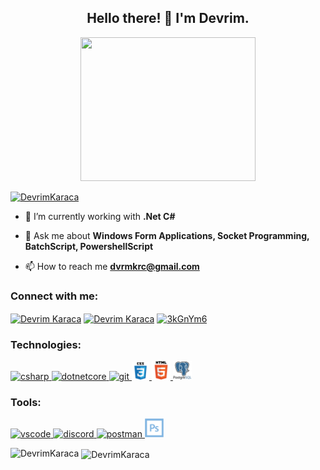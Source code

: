 <h2 align="center">Hello there! 🚀 I'm Devrim.</h1>
<div align="center"><img src="https://i.giphy.com/media/fAmnJKCwuXtDiEhNwg/giphy.webp" width="280" height="230"  /> </div>

<p align="left"> <a href="https://github.com/ryo-ma/github-profile-trophy"><img src="https://github-profile-trophy.vercel.app/?username=DevrimKaraca&title=Commit,MultiLanguage,Repositories,Stars,PullRequest,Issues&margin-w=5&no-bg=true" alt="DevrimKaraca" /></a> </p>
<p>
  
- 🌱 I’m currently working with **.Net C#**

- 💬 Ask me about **Windows Form Applications, Socket Programming, BatchScript, PowershellScript**

- 📫 How to reach me **dvrmkrc@gmail.com**
 </p>

<h3 align="left">Connect with me:</h3>
<p align="left">
<a href="https://linkedin.com/in/devrim-karaca/" target="blank" rel=”noopener”><img align="center" src="https://velanovascular.com/wp-content/uploads/2020/06/LinkedIn.png" alt="Devrim Karaca" height="30" width="30" /></a>
<a href="https://youtube.com/devrimkaraca" target="blank" rel=”noopener”><img align="center" src="https://icon-library.com/images/32x32-youtube-icon/32x32-youtube-icon-24.jpg" alt="Devrim Karaca" height="30" width="30" /></a>
<a href="https://discord.gg/3kGnYm6" target="blank" rel=”noopener”><img align="center" src="https://seeklogo.com/images/D/discord-logo-134E148657-seeklogo.com.png" alt="3kGnYm6" height="30" width="26" /></a>
</p>

<h3 align="left">Technologies:</h3>
<p align="left"> 
 <a href="https://docs.microsoft.com/en-us/dotnet/csharp/" target="_blank" rel=”noopener”> <img src="https://seeklogo.com/images/C/c-sharp-c-logo-02F17714BA-seeklogo.com.png" alt="csharp" width="27" height="30"/> </a>
<a href="https://dotnet.microsoft.com/" target="_blank" rel=”noopener”> <img src="https://upload.wikimedia.org/wikipedia/commons/thumb/e/ee/.NET_Core_Logo.svg/1200px-.NET_Core_Logo.svg.png" alt="dotnetcore" width="30" height="30"/> </a>
<a href="https://git-scm.com/" target="_blank" rel=”noopener”> <img src="https://www.vectorlogo.zone/logos/git-scm/git-scm-icon.svg" alt="git" width="30" height="30"/> </a>
<a href="https://www.w3schools.com/css/" target="_blank" rel=”noopener”> <img src="https://raw.githubusercontent.com/devicons/devicon/master/icons/css3/css3-original-wordmark.svg" alt="css3" width="28" height="28"/> </a> 
<a href="https://www.w3.org/html/" target="_blank" rel=”noopener”> <img src="https://raw.githubusercontent.com/devicons/devicon/master/icons/html5/html5-original-wordmark.svg" alt="html5" width="30" height="30"/> </a> 
<a href="https://www.postgresql.org" target="_blank" rel=”noopener”> <img src="https://raw.githubusercontent.com/devicons/devicon/master/icons/postgresql/postgresql-original-wordmark.svg" alt="postgresql" width="30" height="30"/> </a>

  
<h3 align="left">Tools:</h3>
<a href="https://code.visualstudio.com/" target="_blank" rel=”noopener”> <img src="https://upload.wikimedia.org/wikipedia/commons/thumb/9/9a/Visual_Studio_Code_1.35_icon.svg/1024px-Visual_Studio_Code_1.35_icon.svg.png" alt="vscode" width="30" height="30"/> </a>
<a href="https://discord.com/" target="_blank" rel=”noopener”> <img src="https://cdn4.iconfinder.com/data/icons/logos-and-brands/512/91_Discord_logo_logos-512.png" alt="discord" width="30" height="30"/> </a> 
<a href="https://postman.com" target="_blank" rel=”noopener”> <img src="https://www.vectorlogo.zone/logos/getpostman/getpostman-icon.svg" alt="postman" width="30" height="30"/> </a> 
<a href="https://www.photoshop.com/en" target="_blank" rel=”noopener”> <img src="https://raw.githubusercontent.com/devicons/devicon/master/icons/photoshop/photoshop-line.svg" alt="photoshop" width="30" height="30"/> </a> 
</p>

<p><img align="left" src="https://github-readme-stats.vercel.app/api/top-langs?username=DevrimKaraca&show_icons=true&theme=radical&locale=en&layout=compact" alt="DevrimKaraca" /></p>

<p>&nbsp;<img align="center" src="https://github-readme-stats.vercel.app/api?username=DevrimKaraca&show_icons=true&theme=dark&locale=en" alt="DevrimKaraca" width="50%" /></p>
